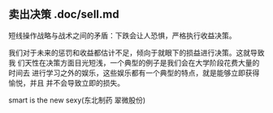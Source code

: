 ## 卖出决策 .doc/sell.md

  短线操作战略与战术之间的矛盾：下跌会让人恐惧，严格执行收益决策。

  我们对于未来的惩罚和收益都估计不足，倾向于就眼下的损益进行决策。这就导致我
  们天性在决策方面目光短浅，一个典型的例子是我们会在大学阶段花费大量的时间去
  进行学习之外的娱乐，这些娱乐都有一个典型的特点，就是能够立即获得愉悦，并且
  并不会导致立即的损失。

  smart is the new sexy(东北制药 翠微股份)

